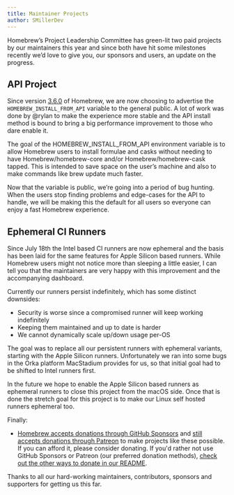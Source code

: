 ```yaml
---
title: Maintainer Projects
author: SMillerDev
---
```


Homebrew’s Project Leadership Committee has green-lit two paid projects by our maintainers this year and since both have hit some milestones recently we’d love to give you, our sponsors and users, an update on the progress.

## API Project
Since version [3.6.0](./2022-09-07-homebrew-3.6.0.md) of Homebrew, we are now choosing to advertise the `HOMEBREW_INSTALL_FROM_API` variable to the general public. A lot of work was done by @rylan to make the experience more stable and the API install method is bound to bring a big performance improvement to those who dare enable it.

The goal of the HOMEBREW_INSTALL_FROM_API environment variable is to allow Homebrew users to install formulae and casks without needing to have Homebrew/homebrew-core and/or Homebrew/homebrew-cask tapped. This is intended to save space on the user’s machine and also to make commands like brew update much faster.

Now that the variable is public, we’re going into a period of bug hunting. When the users stop finding problems and edge-cases for the API to handle, we will be making this the default for all users so everyone can enjoy a fast Homebrew experience.

## Ephemeral CI Runners
Since July 18th the Intel based CI runners are now ephemeral and the basis has been laid for the same features for Apple Silicon based runners. While Homebrew users might not notice more than sleeping a little easier, I can tell you that the maintainers are very happy with this improvement and the accompanying dashboard.

Currently our runners persist indefinitely, which has some distinct downsides:
- Security is worse since a compromised runner will keep working indefinitely
- Keeping them maintained and up to date is harder
- We cannot dynamically scale up/down usage per-OS

The goal was to replace all our persistent runners with ephemeral variants, starting with the Apple Silicon runners. Unfortunately we ran into some bugs in the Orka platform MacStadium provides for us, so that initial goal had to be shifted to Intel runners first.

In the future we hope to enable the Apple Silicon based runners as ephemeral runners to close this project from the macOS side. Once that is done the stretch goal for this project is to make our Linux self hosted runners ephemeral too.

Finally:

- [Homebrew accepts donations through GitHub Sponsors](https://github.com/sponsors/Homebrew) and [still accepts donations through Patreon](https://www.patreon.com/homebrew) to make projects like these possible. If you can afford it, please consider donating. If you'd rather not use GitHub Sponsors or Patreon (our preferred donation methods), [check out the other ways to donate in our README](https://github.com/homebrew/brew/#donations).

Thanks to all our hard-working maintainers, contributors, sponsors and supporters for getting us this far.

